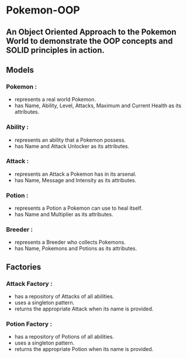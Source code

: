 # Pokemon-OOP

## An Object Oriented Approach to the Pokemon World to demonstrate the OOP concepts and SOLID principles in action.

## Models
### Pokemon :

- represents a real world Pokemon.
- has Name, Ability, Level, Attacks, Maximum and Current Health as its attributes.

### Ability :

- represents an ability that a Pokemon possess.
- has Name and Attack Unlocker as its attributes.

### Attack :

- represents an Attack a Pokemon has in its arsenal.
- has Name, Message and Intensity as its attributes.

### Potion :

- represents a Potion a Pokemon can use to heal itself.
- has Name and Multiplier as its attributes.

### Breeder :

- represents a Breeder who collects Pokemons.
- has Name, Pokemons and Potions as its attributes.

## Factories
### Attack Factory :

- has a repository of Attacks of all abilities.
- uses a singleton pattern.
- returns the appropriate Attack when its name is provided.

### Potion Factory :

- has a repository of Potions of all abilities.
- uses a singleton pattern.
- returns the appropriate Potion when its name is provided.